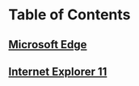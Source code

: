 # Table of Contents
## [Microsoft Edge](edge/microsoft-edge-deployment-guide-for-it-pros.md)
## [Internet Explorer 11](internet-explorer-11/internet-explorer-11.md)

